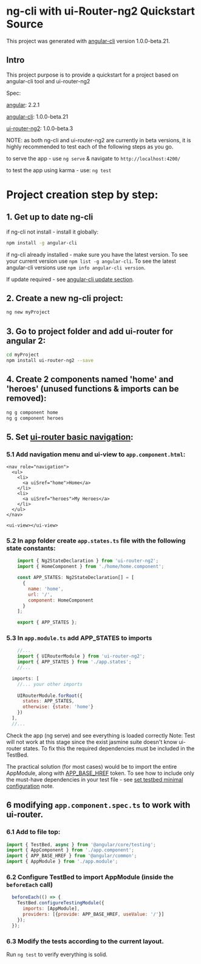 # ng-cli with ui-Router-ng2 Quickstart Source

This project was generated with [angular-cli](https://github.com/angular/angular-cli) version 1.0.0-beta.21.

## Intro
This project purpose is to provide a quickstart for a project based on angular-cli tool and ui-router-ng2

Spec:

[angular](https://angular.io/docs/ts/latest/): 2.2.1

[angular-cli](https://github.com/angular/angular-cli): 1.0.0-beta.21

[ui-router-ng2](https://ui-router.github.io/docs/latest/modules/ng2.html): 1.0.0-beta.3

NOTE:
as both ng-cli and ui-router-ng2 are currently in beta versions, it is highly recommended to test each of the following steps as you go.

to serve the app - use `ng serve` & navigate to `http://localhost:4200/`

to test the app using karma - use: `ng test`

# Project creation step by step:
## 1. Get up to date ng-cli 
if ng-cli not install - install it globally:
```bash
npm install -g angular-cli
```
if ng-cli already installed - make sure you have the latest version.
To see your current version use `npm list -g angular-cli`. 
To see the latest angular-cli versions use  `npm info angular-cli version`.

If update required - see [angular-cli update section](https://github.com/angular/angular-cli#updating-angular-cli).

## 2. Create a new ng-cli project:
```bash
ng new myProject
```

## 3. Go to project folder and add ui-router for angular 2:
```bash
cd myProject
npm install ui-router-ng2 --save
```

## 4. Create 2  components named 'home' and 'heroes' (unused functions & imports can be removed):
```bash
ng g component home
ng g component heroes
```

## 5. Set [ui-router basic navigation](https://github.com/ui-router/quickstart-ng2):
### 5.1 Add navigation menu and ui-view to `app.component.html`:
```
<nav role="navigation">
  <ul>
    <li>
      <a uiSref="home">Home</a>
    </li>
    <li>
      <a uiSref="heroes">My Heroes</a>
    </li>
  </ul>
</nav>

<ui-view></ui-view>
```

### 5.2 In app folder create `app.states.ts` file with the following state constants:
```javascript
	import { Ng2StateDeclaration } from 'ui-router-ng2';
	import { HomeComponent } from './home/home.component';

	const APP_STATES: Ng2StateDeclaration[] = [
	  {
		name: 'home',
		url: '/',
		component: HomeComponent
	  }
	];

	export { APP_STATES };
```

### 5.3 In `app.module.ts` add APP_STATES to imports 
```javascript
	//...
	import { UIRouterModule } from 'ui-router-ng2';
	import { APP_STATES } from './app.states';
	//...

  imports: [
	//... your other imports
	
    UIRouterModule.forRoot({
      states: APP_STATES,
      otherwise: {state: 'home'}
    })
  ],
  //...
```

Check the app (ng serve) and see everything is loaded correctly
Note: Test will not work at this stage since the exist jasmine suite doesn't know ui-router states.
To fix this the required dependencies must be included in the TestBed.

The practical solution (for most cases) would be to import the entire 
AppModule, along with [APP_BASE_HREF](https://angular.io/docs/ts/latest/api/common/index/APP_BASE_HREF-let.html) token.
To see how to include only the must-have dependencies in your test file - 
see [set testbed minimal configuration](https://github.com/yuvalbl/quickstart-ng-cli-ui-router/blob/master/notes/set_testbed_minimal_configuration.md) note.

## 6 modifying `app.component.spec.ts` to work with ui-router.
### 6.1 Add to file top:
```javascript
import { TestBed, async } from '@angular/core/testing';
import { AppComponent } from './app.component';
import { APP_BASE_HREF } from '@angular/common';
import { AppModule } from './app.module';
```

### 6.2 Configure TestBed to import AppModule  (inside the `beforeEach` call)  
```javascript
  beforeEach(() => {
    TestBed.configureTestingModule({
      imports: [AppModule],
      providers: [{provide: APP_BASE_HREF, useValue: '/'}]
    });
  });
```

### 6.3 Modify the tests according to the current layout. 

Run `ng test` to verify everything is solid.
